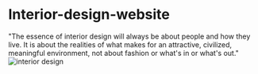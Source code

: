 # Interior-design-website
"The essence of interior design will always be about people and how they live. It is about the realities of what makes for an attractive, civilized, meaningful environment, not about fashion or what's in or what's out."
![interior design](https://user-images.githubusercontent.com/79252220/175574001-f73faed2-65c3-4afa-8785-f7d9c9542e86.jpg)
